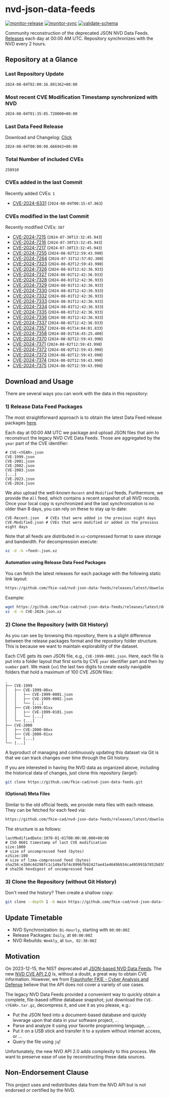 # nvd-json-data-feeds

[![monitor-release](https://github.com/fkie-cad/nvd-json-data-feeds/actions/workflows/monitor_release.yml/badge.svg)](https://github.com/fkie-cad/nvd-json-data-feeds/actions/workflows/monitor_release.yml)
[![monitor-sync](https://github.com/fkie-cad/nvd-json-data-feeds/actions/workflows/monitor_sync.yml/badge.svg)](https://github.com/fkie-cad/nvd-json-data-feeds/actions/workflows/monitor_sync.yml)
[![validate-schema](https://github.com/fkie-cad/nvd-json-data-feeds/actions/workflows/validate_schema.yml/badge.svg)](https://github.com/fkie-cad/nvd-json-data-feeds/actions/workflows/validate_schema.yml)

Community reconstruction of the deprecated JSON NVD Data Feeds.
[Releases](https://github.com/fkie-cad/nvd-json-data-feeds/releases/latest) each day at 00:00 AM UTC.
Repository synchronizes with the NVD every 2 hours.

## Repository at a Glance

### Last Repository Update

```plain
2024-08-04T02:00:16.891362+00:00
```

### Most recent CVE Modification Timestamp synchronized with NVD

```plain
2024-08-04T01:35:05.720000+00:00
```

### Last Data Feed Release

Download and Changelog: [Click](https://github.com/fkie-cad/nvd-json-data-feeds/releases/latest)

```plain
2024-08-04T00:00:08.666943+00:00
```

### Total Number of included CVEs

```plain
258910
```

### CVEs added in the last Commit

Recently added CVEs: `1`

- [CVE-2024-6331](CVE-2024/CVE-2024-63xx/CVE-2024-6331.json) (`2024-08-04T00:15:47.863`)


### CVEs modified in the last Commit

Recently modified CVEs: `387`

- [CVE-2024-7215](CVE-2024/CVE-2024-72xx/CVE-2024-7215.json) (`2024-07-30T13:32:45.943`)
- [CVE-2024-7216](CVE-2024/CVE-2024-72xx/CVE-2024-7216.json) (`2024-07-30T13:32:45.943`)
- [CVE-2024-7217](CVE-2024/CVE-2024-72xx/CVE-2024-7217.json) (`2024-07-30T13:32:45.943`)
- [CVE-2024-7255](CVE-2024/CVE-2024-72xx/CVE-2024-7255.json) (`2024-08-02T12:59:43.990`)
- [CVE-2024-7264](CVE-2024/CVE-2024-72xx/CVE-2024-7264.json) (`2024-07-31T12:57:02.300`)
- [CVE-2024-7323](CVE-2024/CVE-2024-73xx/CVE-2024-7323.json) (`2024-08-02T12:59:43.990`)
- [CVE-2024-7326](CVE-2024/CVE-2024-73xx/CVE-2024-7326.json) (`2024-08-01T12:42:36.933`)
- [CVE-2024-7327](CVE-2024/CVE-2024-73xx/CVE-2024-7327.json) (`2024-08-01T12:42:36.933`)
- [CVE-2024-7328](CVE-2024/CVE-2024-73xx/CVE-2024-7328.json) (`2024-08-01T12:42:36.933`)
- [CVE-2024-7329](CVE-2024/CVE-2024-73xx/CVE-2024-7329.json) (`2024-08-01T12:42:36.933`)
- [CVE-2024-7330](CVE-2024/CVE-2024-73xx/CVE-2024-7330.json) (`2024-08-01T12:42:36.933`)
- [CVE-2024-7332](CVE-2024/CVE-2024-73xx/CVE-2024-7332.json) (`2024-08-01T12:42:36.933`)
- [CVE-2024-7333](CVE-2024/CVE-2024-73xx/CVE-2024-7333.json) (`2024-08-01T12:42:36.933`)
- [CVE-2024-7334](CVE-2024/CVE-2024-73xx/CVE-2024-7334.json) (`2024-08-01T12:42:36.933`)
- [CVE-2024-7335](CVE-2024/CVE-2024-73xx/CVE-2024-7335.json) (`2024-08-01T12:42:36.933`)
- [CVE-2024-7336](CVE-2024/CVE-2024-73xx/CVE-2024-7336.json) (`2024-08-01T12:42:36.933`)
- [CVE-2024-7337](CVE-2024/CVE-2024-73xx/CVE-2024-7337.json) (`2024-08-01T12:42:36.933`)
- [CVE-2024-7357](CVE-2024/CVE-2024-73xx/CVE-2024-7357.json) (`2024-08-01T14:04:01.833`)
- [CVE-2024-7358](CVE-2024/CVE-2024-73xx/CVE-2024-7358.json) (`2024-08-01T16:45:25.400`)
- [CVE-2024-7370](CVE-2024/CVE-2024-73xx/CVE-2024-7370.json) (`2024-08-02T12:59:43.990`)
- [CVE-2024-7371](CVE-2024/CVE-2024-73xx/CVE-2024-7371.json) (`2024-08-02T12:59:43.990`)
- [CVE-2024-7372](CVE-2024/CVE-2024-73xx/CVE-2024-7372.json) (`2024-08-02T12:59:43.990`)
- [CVE-2024-7373](CVE-2024/CVE-2024-73xx/CVE-2024-7373.json) (`2024-08-02T12:59:43.990`)
- [CVE-2024-7374](CVE-2024/CVE-2024-73xx/CVE-2024-7374.json) (`2024-08-02T12:59:43.990`)
- [CVE-2024-7375](CVE-2024/CVE-2024-73xx/CVE-2024-7375.json) (`2024-08-02T12:59:43.990`)


## Download and Usage

There are several ways you can work with the data in this repository:

### 1) Release Data Feed Packages

The most straightforward approach is to obtain the latest Data Feed release packages [here](https://github.com/fkie-cad/nvd-json-data-feeds/releases/latest).

Each day at 00:00 AM UTC we package and upload JSON files that aim to reconstruct the legacy NVD CVE Data Feeds.
Those are aggregated by the `year` part of the CVE identifier:

```
# CVE-<YEAR>.json
CVE-1999.json
CVE-2001.json
CVE-2002.json
CVE-2003.json
[...]
CVE-2023.json
CVE-2024.json
```

We also upload the well-known `Recent` and `Modified` feeds.
Furthermore, we provide the `All` feed, which contains a recent snapshot of all NVD records.
Once your local copy is synchronized and the last synchronization is no older than 8 days, you can rely on these to stay up to date:

```plain
CVE-Recent.json   # CVEs that were added in the previous eight days
CVE-Modified.json # CVEs that were modified or added in the previous eight days
```

Note that all feeds are distributed in `xz`-compressed format to save storage and bandwidth.
For decompression execute:

```sh
xz -d -k <feed>.json.xz
```

#### Automation using Release Data Feed Packages

You can fetch the latest releases for each package with the following static link layout:

```sh
https://github.com/fkie-cad/nvd-json-data-feeds/releases/latest/download/CVE-<YEAR>.json.xz
```

Example:

```sh
wget https://github.com/fkie-cad/nvd-json-data-feeds/releases/latest/download/CVE-2024.json.xz
xz -d -k CVE-2024.json.xz
```

### 2) Clone the Repository (with Git History)

As you can see by browsing this repository, there is a slight difference between the release packages format and the repository folder structure.
This is because we want to maintain explorability of the dataset.

Each CVE gets its own JSON file, e.g., `CVE-1999-0001.json`.
Here, each file is put into a folder layout that first sorts by CVE `year` identifier part and then by `number` part.
We mask (`xx`) the last two digits to create easily navigable folders that hold a maximum of 100 CVE JSON files:

```plain
.
├── CVE-1999
│   ├── CVE-1999-00xx
│   │   ├── CVE-1999-0001.json
│   │   ├── CVE-1999-0002.json
│   │   └── [...]
│   ├── CVE-1999-01xx
│   │   ├── CVE-1999-0101.json
│   │   └── [...]
│   └── [...]
├── CVE-2000
│   ├── CVE-2000-00xx
│   ├── CVE-2000-01xx
│   └── [...]
└── [...]
```

A byproduct of managing and continuously updating this dataset via Git is that we can track changes over time through the Git history.

If you are interested in having the NVD data as organized above, including the historical data of changes, just clone this repository (large!):

```sh
git clone https://github.com/fkie-cad/nvd-json-data-feeds.git
```

#### (Optional) Meta Files

Similar to the old official feeds, we provide meta files with each release. They can be fetched for each feed via:

```sh
https://github.com/fkie-cad/nvd-json-data-feeds/releases/latest/download/CVE-<YEAR>.meta
```

The structure is as follows:

```plain
lastModifiedDate:1970-01-01T00:00:00.000+00:00                          # ISO 8601 timestamp of last CVE modification
size:1000                                                               # size of uncompressed feed (bytes)
xzSize:100                                                              # size of lzma-compressed feed (bytes)
sha256:e3b0c44298fc1c149afbf4c8996fb92427ae41e4649b934ca495991b7852b855 # sha256 hexdigest of uncompressed feed
```

### 3) Clone the Repository (without Git History)

Don't need the history? Then create a shallow copy:

```sh
git clone --depth 1 -b main https://github.com/fkie-cad/nvd-json-data-feeds.git
```


## Update Timetable

* NVD Synchronization: `Bi-Hourly`, starting with `00:00:00Z`
* Release Packages: `Daily`, at `00:00:00Z`
* NVD Rebuilds: `Weekly`, at `Sun, 02:30:00Z`


## Motivation

On 2023-12-15, the NIST deprecated all [JSON-based NVD Data Feeds](https://nvd.nist.gov/vuln/data-feeds#divRetirementBanner-1).
The new [NVD CVE API 2.0](https://nvd.nist.gov/developers/vulnerabilities) is, without a doubt, a great way to obtain CVE information.
However, we from [Fraunhofer FKIE - Cyber Analysis and Defense](https://www.fkie.fraunhofer.de/en/departments/cad.html) believe that the API does not cover a variety of use cases.

The legacy NVD Data Feeds provided a convenient way to quickly obtain a complete, file-based offline database snapshot; just download the `CVE-<YEAR>.tar.gz`, decompress it, and use it as you please, e.g.:

- Put the JSON feed into a document-based database and quickly leverage upon that data in your software project, ...
- Parse and analyze it using your favorite programming language, ...
- Put it on a USB stick and transfer it to a system without internet access, or ...
- Query the file using `jq`!

Unfortunately, the new NVD API 2.0 adds complexity to this process.
We want to preserve ease of use by reconstructing these data sources.

## Non-Endorsement Clause

This project uses and redistributes data from the NVD API but is not endorsed or certified by the NVD.
